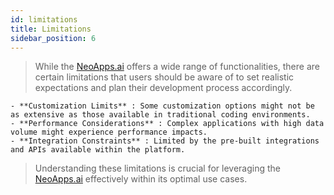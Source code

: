 ```yaml
---
id: limitations
title: Limitations
sidebar_position: 6
---
```


> While the [NeoApps.ai](https://neoapps.ai/) offers a wide range of functionalities, there are certain limitations that users should be aware of to set realistic expectations and plan their development process accordingly.

    - **Customization Limits** : Some customization options might not be as extensive as those available in traditional coding environments.
    - **Performance Considerations** : Complex applications with high data volume might experience performance impacts.
    - **Integration Constraints** : Limited by the pre-built integrations and APIs available within the platform.

> Understanding these limitations is crucial for leveraging the [NeoApps.ai](https://neoapps.ai/) effectively within its optimal use cases.